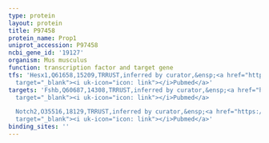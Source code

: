 ```yaml
---
type: protein
layout: protein
title: P97458
protein_name: Prop1
uniprot_accession: P97458
ncbi_gene_id: '19127'
organism: Mus musculus
function: transcription factor and target gene
tfs: 'Hesx1,Q61658,15209,TRRUST,inferred by curator,&ensp;<a href="https://www.ncbi.nlm.nih.gov/pubmed/?term=17445765%5Buid%5D"
  target="_blank"><i uk-icon="icon: link"></i>Pubmed</a>'
targets: 'Fshb,Q60687,14308,TRRUST,inferred by curator,&ensp;<a href="https://www.ncbi.nlm.nih.gov/pubmed/?term=17445765%5Buid%5D"
  target="_blank"><i uk-icon="icon: link"></i>Pubmed</a>

  Notch2,O35516,18129,TRRUST,inferred by curator,&ensp;<a href="https://www.ncbi.nlm.nih.gov/pubmed/?term=14732396%5Buid%5D"
  target="_blank"><i uk-icon="icon: link"></i>Pubmed</a>'
binding_sites: ''
---
```

